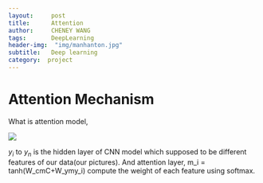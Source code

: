 ```yaml
---
layout:     post
title:      Attention
author:     CHENEY WANG
tags: 		DeepLearning
header-img:  "img/manhanton.jpg"
subtitle:  	Deep learning 
category:  project
---
```

<!-- Start Writing Below in Markdown -->


# Attention Mechanism

What is attention model, 

![](./image/2018-12-18-17-06-45.png)

$y_i$ to $y_n$ is the hidden layer of CNN model which supposed to be different features of our data(our pictures). And attention layer, m_i = tanh(W_cmC+W_ymy_i) compute the weight of each feature using softmax. 

